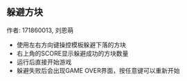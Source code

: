 
## 躲避方块

作者: 171860013, 刘恩萌

+ 使用左右方向键操控模板躲避下落的方块
+ 右上角的SCORE显示躲避成功的方块数量
+ 运行后直接开始游戏
+ 躲避失败后会出现GAME OVER界面，按任意键可以重新开始
